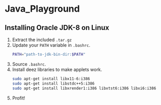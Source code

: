# Java_Playground

## Installing Oracle JDK-8 on Linux

1. Extract the included `.tar.gz`
1. Update your `PATH` variable in `.bashrc`.
	```bash
	PATH="path-to-jdk-bin-dir:$PATH"
	```
1. Source `.bashrc`.
1. Install deez libraries to make applets work.
	```bash
	sudo apt-get install libx11-6:i386
	sudo apt-get install libstdc++5:i386
	sudo apt-get install libxrender1:i386 libxtst6:i386 libxi6:i386
	```
1. Profit!

